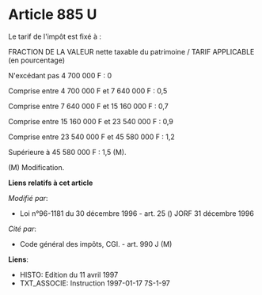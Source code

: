 # Article 885 U

Le tarif de l'impôt est fixé à :

FRACTION DE LA VALEUR nette taxable du patrimoine / TARIF APPLICABLE (en pourcentage)

N'excédant pas 4 700 000 F : 0 

Comprise entre 4 700 000 F et 7 640 000 F : 0,5

Comprise entre 7 640 000 F et 15 160 000 F : 0,7

Comprise entre 15 160 000 F et 23 540 000 F : 0,9

Comprise entre 23 540 000 F et 45 580 000 F : 1,2

Supérieure à 45 580 000 F : 1,5 (M).

(M) Modification.

**Liens relatifs à cet article**

_Modifié par_:

  - Loi n°96-1181 du 30 décembre 1996 - art. 25 () JORF 31 décembre 1996

_Cité par_:

  - Code général des impôts, CGI. - art. 990 J (M)

**Liens**:

  - HISTO: Edition du 11 avril 1997
  - TXT_ASSOCIE: Instruction 1997-01-17 7S-1-97
